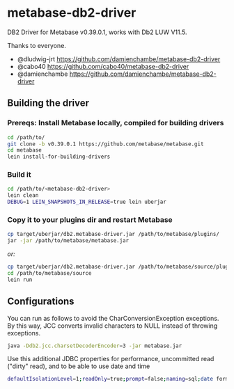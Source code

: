 # metabase-db2-driver
DB2 Driver for Metabase v0.39.0.1, works with Db2 LUW V11.5.

Thanks to everyone.
+ @dludwig-jrt https://github.com/damienchambe/metabase-db2-driver
+ @cabo40 https://github.com/cabo40/metabase-db2-driver  
+ @damienchambe https://github.com/damienchambe/metabase-db2-driver

## Building the driver
### Prereqs: Install Metabase locally, compiled for building drivers

```bash
cd /path/to/
git clone -b v0.39.0.1 https://github.com/metabase/metabase.git
cd metabase
lein install-for-building-drivers
```

### Build it

```bash
cd /path/to/<metabase-db2-driver>
lein clean
DEBUG=1 LEIN_SNAPSHOTS_IN_RELEASE=true lein uberjar
```

### Copy it to your plugins dir and restart Metabase
```bash
cp target/uberjar/db2.metabase-driver.jar /path/to/metabase/plugins/
jar -jar /path/to/metabase/metabase.jar
```

*or:*

```bash
cp target/uberjar/db2.metabase-driver.jar /path/to/metabase/source/plugins
cd /path/to/metabase/source
lein run
```

## Configurations

You can run as follows to avoid the CharConversionException exceptions. By this way, JCC converts invalid characters to NULL instead of throwing exceptions.

```bash
java -Ddb2.jcc.charsetDecoderEncoder=3 -jar metabase.jar
```


Use this additional JDBC properties for performance, uncommitted read ("dirty" read), and to be able to use date and time

```bash
defaultIsolationLevel=1;readOnly=true;prompt=false;naming=sql;date format=iso;time format=hms;time separator=colon;
```

